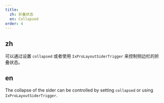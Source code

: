 ```yaml
---
title:
  zh: 折叠状态
  en: Collapsed
order: 4
---
```


## zh

可以通过设置 `collapsed` 或者使用 `IxProLayoutSiderTrigger` 来控制侧边栏的折叠状态。

## en

The collapse of the sider can be controlled by setting `collapsed` or using `IxProLayoutSiderTrigger`.  
